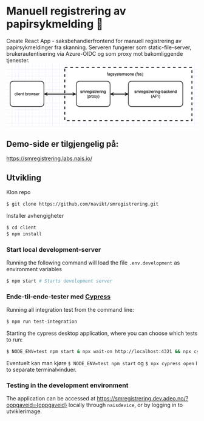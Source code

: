 # Manuell registrering av papirsykmelding 🧾

Create React App - saksbehandlerfrontend for manuell registrering av papirsykmeldinger fra skanning. Serveren fungerer som static-file-server, brukerautentisering via Azure-OIDC og som proxy mot bakomliggende tjenester.
![software architecture](smregistrering-chart.png)

## Demo-side er tilgjengelig på:

https://smregistrering.labs.nais.io/

## Utvikling

Klon repo

```bash
$ git clone https://github.com/navikt/smregistrering.git
```

Installer avhengigheter

```bash
$ cd client
$ npm install
```

### Start local development-server

Running the following command will load the file `.env.development` as environment variables

```bash
$ npm start # Starts development server
```

### Ende-til-ende-tester med [Cypress](https://www.cypress.io)

Running all integration test from the command line:

```bash
$ npm run test-integration
```

Starting the cypress desktop application, where you can choose which tests to run:

```bash
$ NODE_ENV=test npm start & npx wait-on http://localhost:4321 && npx cypress open
```

Eventuelt kan man kjøre `$ NODE_ENV=test npm start` og `$ npx cypress open` i to separate terminalvinduer.

### Testing in the development environment

The application can be accessed at https://smregistrering.dev.adeo.no/?oppgaveid={oppgaveid} locally through `naisdevice`, or by logging in to utviklerimage.
